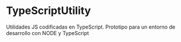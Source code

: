 # TypeScriptUtility
Utilidades JS codificadas en TypeScript. 
Prototipo para un entorno de desarrollo con NODE y TypeScript
